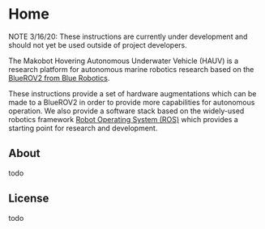 # Home

NOTE 3/16/20: These instructions are currently under development and should not yet be used outside of project developers.

The Makobot Hovering Autonomous Underwater Vehicle (HAUV) is a research platform for autonomous marine robotics research based on the [BlueROV2 from Blue Robotics](https://bluerobotics.com/).

These instructions provide a set of hardware augmentations which can be made to a BlueROV2 in order to provide more capabilities for autonomous operation. We also provide a software stack based on the widely-used robotics framework [Robot Operating System (ROS)](http://ros.org/) which provides a starting point for research and development.


## About

todo

## License

todo
